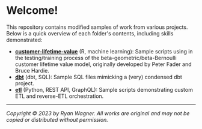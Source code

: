 # Welcome!
This repository contains modified samples of work from various projects. Below is a quick overview of each folder's contents, including skills demonstrated:
- [**customer-lifetime-value**](https://github.com/ryanwags/portfolio/tree/main/customer-lifetime-value) (R, machine learning): Sample scripts using in the testing/training process of the beta-geometric/beta-Bernoulli customer lifetime value model, originally developed by Peter Fader and Bruce Hardie.
- [**dbt**](https://github.com/ryanwags/portfolio/tree/main/dbt) (dbt, SQL): Sample SQL files mimicking a (very) condensed dbt project.
- [**etl**](https://github.com/ryanwags/portfolio/tree/main/etl) (Python, REST API, GraphQL): Sample scripts demonstrating custom ETL and reverse-ETL orchestration.

---
_Copyright © 2023 by Ryan Wagner. All works are original and may not be copied or distributed without permission._

